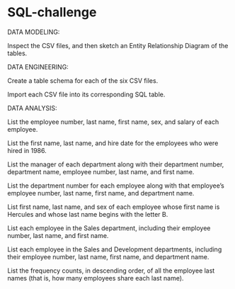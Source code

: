 # SQL-challenge

DATA MODELING:

Inspect the CSV files, and then sketch an Entity Relationship Diagram of the tables.

DATA ENGINEERING:

Create a table schema for each of the six CSV files. 

Import each CSV file into its corresponding SQL table.

DATA ANALYSIS:

List the employee number, last name, first name, sex, and salary of each employee.

List the first name, last name, and hire date for the employees who were hired in 1986.

List the manager of each department along with their department number, department name, employee number, last name, and first name.

List the department number for each employee along with that employee’s employee number, last name, first name, and department name.

List first name, last name, and sex of each employee whose first name is Hercules and whose last name begins with the letter B.

List each employee in the Sales department, including their employee number, last name, and first name.

List each employee in the Sales and Development departments, including their employee number, last name, first name, and department name.

List the frequency counts, in descending order, of all the employee last names (that is, how many employees share each last name).
